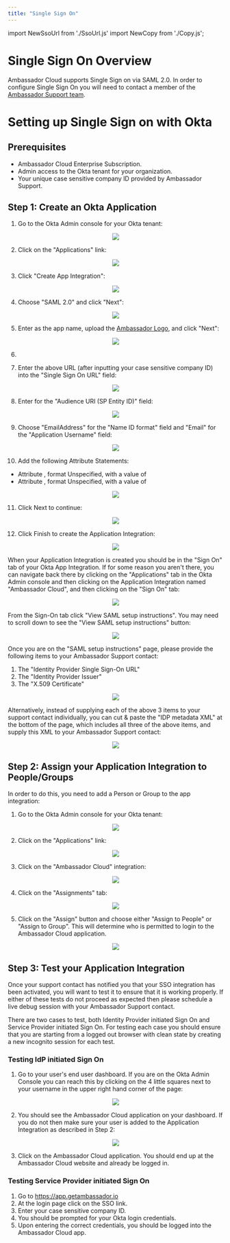 ```yaml
---
title: "Single Sign On"
---
```


import NewSsoUrl from './SsoUrl.js'
import NewCopy from './Copy.js';

# Single Sign On Overview

Ambassador Cloud supports Single Sign on via SAML 2.0. In order to configure Single Sign On you will
need to contact a member of the <a href="/about-us/support">Ambassador Support team</a>.

# Setting up Single Sign on with Okta

## Prerequisites

- Ambassador Cloud Enterprise Subscription.
- Admin access to the Okta tenant for your organization.
- Your unique case sensitive company ID provided by Ambassador Support.

## Step 1: Create an Okta Application

1. Go to the Okta Admin console for your Okta tenant:

  <p align="center">
    <img src="../images/sso-okta-admin.png" />
  </p>

2. Click on the "Applications" link:

  <p align="center">
    <img src="../images/sso-okta-admin-apps-open.png" />
  </p>

3. Click "Create App Integration":

  <p align="center">
    <img src="../images/sso-okta-admin-apps-create.png" />
  </p>

4. Choose "SAML 2.0" and click "Next":

  <p align="center">
    <img src="../images/sso-okta-admin-apps-create-saml.png" />
  </p>

5. Enter <NewCopy content="Ambassador Cloud"/> as the app name, upload the <a href="../images/ambassador_420_120.png">Ambassador Logo</a>, and click "Next":

  <p align="center">
    <img src="../images/sso-okta-admin-apps-create-1.png" />
  </p>

6. <NewSsoUrl/>

7. Enter the above URL (after inputting your case sensitive company ID) into the "Single Sign On
   URL" field:

  <p align="center">
    <img src="../images/sso-okta-admin-apps-create-2-url.png" />
  </p>

8. Enter <NewCopy content="app.getambassador.io"/> for the "Audience URI (SP Entity ID)" field:

  <p align="center">
    <img src="../images/sso-okta-admin-apps-create-2-sp.png" />
  </p>

9. Choose "EmailAddress" for the "Name ID format" field and "Email" for the "Application Username" field:

  <p align="center">
    <img src="../images/sso-okta-admin-apps-create-2-username.png" />
  </p>
  
10. Add the following Attribute Statements:

  <ul>
    <li>Attribute <NewCopy content="firstName"/>, format Unspecified, with a value of <NewCopy content="user.firstName"/></li>
    <li>Attribute <NewCopy content="lastName"/>, format Unspecified, with a value of <NewCopy content="user.lastName"/></li>
  </ul>

  <p align="center">
    <img src="../images/sso-okta-admin-apps-create-2-attributes.png" />
  </p>

11. Click Next to continue:

  <p align="center">
    <img src="../images/sso-okta-admin-apps-create-2-next.png" />
  </p>

12. Click Finish to create the Application Integration:

  <p align="center">
    <img src="../images/sso-okta-admin-apps-create-3.png" />
  </p>

When your Application Integration is created you should be in the "Sign On" tab of your Okta App
Integration. If for some reason you aren't there, you can navigate back there by clicking on the
"Applications" tab in the Okta Admin console and then clicking on the Application Integration named
"Ambassador Cloud", and then clicking on the "Sign On" tab:

  <p align="center">
    <img src="../images/sso-okta-admin-apps-ambassador-cloud-sign-on.png" />
  </p>

From the Sign-On tab click "View SAML setup instructions". You may need to scroll down to see the
"View SAML setup instructions" button:

  <p align="center">
    <img src="../images/sso-okta-admin-apps-ambassador-cloud-sign-on-saml-setup.png" />
  </p>

Once you are on the "SAML setup instructions" page, please provide the following items to your
Ambassador Support contact:

1. The "Identity Provider Single Sign-On URL"
2. The "Identity Provider Issuer"
3. The "X.509 Certificate"

  <p align="center">
    <img src="../images/sso-okta-admin-apps-ambassador-cloud-sign-on-saml-setup-values.png" />
  </p>

Alternatively, instead of supplying each of the above 3 items to your support contact individually,
you can cut & paste the "IDP metadata XML" at the bottom of the page, which includes all three of
the above items, and supply this XML to your Ambassador Support contact:

  <p align="center">
    <img src="../images/sso-okta-admin-apps-ambassador-cloud-sign-on-saml-setup-metadata.png" />
  </p>

## Step 2: Assign your Application Integration to People/Groups

In order to do this, you need to add a Person or Group to the app integration:

1. Go to the Okta Admin console for your Okta tenant:

  <p align="center">
    <img src="../images/sso-okta-admin.png" />
  </p>

2. Click on the "Applications" link:

  <p align="center">
    <img src="../images/sso-okta-admin-apps-open.png" />
  </p>

3. Click on the "Ambassador Cloud" integration:

  <p align="center">
    <img src="../images/sso-okta-admin-apps-tab-with-ambassador-cloud.png" />
  </p>

4. Click on the "Assignments" tab:

  <p align="center">
    <img src="../images/sso-okta-admin-apps-ambassador-cloud-assignments.png" />
  </p>

5. Click on the "Assign" button and choose either "Assign to People" or "Assign to Group". This will
   determine who is permitted to login to the Ambassador Cloud application.

  <p align="center">
    <img src="../images/sso-okta-admin-apps-ambassador-cloud-assignments-assign-dropdown.png" />
  </p>

## Step 3: Test your Application Integration

Once your support contact has notified you that your SSO integration has been activated, you will
want to test it to ensure that it is working properly. If either of these tests do not proceed as
expected then please schedule a live debug session with your Ambassador Support contact.

There are two cases to test, both Identity Provider initiated Sign On and Service Provider initiated
Sign On. For testing each case you should ensure that you are starting from a logged out browser
with clean state by creating a new incognito session for each test.

### Testing IdP initiated Sign On

1. Go to your user's end user dashboard. If you are on the Okta Admin Console you can reach this by
   clicking on the 4 little squares next to your username in the upper right hand corner of the
   page:

  <p align="center">
    <img src="../images/sso-okta-admin-user-dashboard-dropdown.png" />
  </p>


2. You should see the Ambassador Cloud application on your dashboard. If you do not then make sure
   your user is added to the Application Integration as described in Step 2:

  <p align="center">
    <img src="../images/sso-okta-user-dashboard.png" />
  </p>

3. Click on the Ambassador Cloud application. You should end up at the Ambassador Cloud website and
   already be logged in.

### Testing Service Provider initiated Sign On

1. Go to https://app.getambassador.io
2. At the login page click on the SSO link.
3. Enter your case sensitive company ID.
4. You should be prompted for your Okta login credentials.
5. Upon entering the correct credentials, you should be logged into the Ambassador Cloud app.
